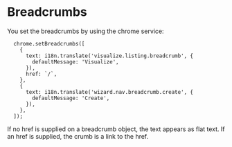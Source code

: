 # Breadcrumbs

You set the breadcrumbs by using the chrome service:
```
  chrome.setBreadcrumbs([
    {
      text: i18n.translate('visualize.listing.breadcrumb', {
        defaultMessage: 'Visualize',
      }),
      href: `/`,
    },
    {
      text: i18n.translate('wizard.nav.breadcrumb.create', {
        defaultMessage: 'Create',
      }),
    },
  ]);
```
If no href is supplied on a breadcrumb object, the text appears as flat text.  If an href is supplied, the crumb is a link to the href.
